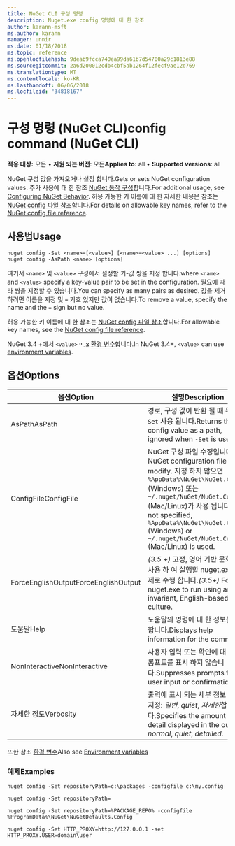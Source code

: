 ```yaml
---
title: NuGet CLI 구성 명령
description: Nuget.exe config 명령에 대 한 참조
author: karann-msft
ms.author: karann
manager: unnir
ms.date: 01/18/2018
ms.topic: reference
ms.openlocfilehash: 9deab9fcca740ea99da61b7d54700a29c1813e88
ms.sourcegitcommit: 2a6d200012cdb4cbf5ab1264f12fecf9ae12d769
ms.translationtype: MT
ms.contentlocale: ko-KR
ms.lasthandoff: 06/06/2018
ms.locfileid: "34818167"
---
```

# <a name="config-command-nuget-cli"></a><span data-ttu-id="c1a13-103">구성 명령 (NuGet CLI)</span><span class="sxs-lookup"><span data-stu-id="c1a13-103">config command (NuGet CLI)</span></span>

<span data-ttu-id="c1a13-104">**적용 대상:** 모든 &bullet; **지원 되는 버전**: 모든</span><span class="sxs-lookup"><span data-stu-id="c1a13-104">**Applies to:** all &bullet; **Supported versions**: all</span></span>

<span data-ttu-id="c1a13-105">NuGet 구성 값을 가져오거나 설정 합니다.</span><span class="sxs-lookup"><span data-stu-id="c1a13-105">Gets or sets NuGet configuration values.</span></span> <span data-ttu-id="c1a13-106">추가 사용에 대 한 참조 [NuGet 동작 구성](../consume-packages/configuring-nuget-behavior.md)합니다.</span><span class="sxs-lookup"><span data-stu-id="c1a13-106">For additional usage, see [Configuring NuGet Behavior](../consume-packages/configuring-nuget-behavior.md).</span></span> <span data-ttu-id="c1a13-107">허용 가능한 키 이름에 대 한 자세한 내용은 참조는 [NuGet config 파일 참조](../reference/nuget-config-file.md)합니다.</span><span class="sxs-lookup"><span data-stu-id="c1a13-107">For details on allowable key names, refer to the [NuGet config file reference](../reference/nuget-config-file.md).</span></span>

## <a name="usage"></a><span data-ttu-id="c1a13-108">사용법</span><span class="sxs-lookup"><span data-stu-id="c1a13-108">Usage</span></span>

```cli
nuget config -Set <name>=[<value>] [<name>=<value> ...] [options]
nuget config -AsPath <name> [options]
```

<span data-ttu-id="c1a13-109">여기서 `<name>` 및 `<value>` 구성에서 설정할 키-값 쌍을 지정 합니다.</span><span class="sxs-lookup"><span data-stu-id="c1a13-109">where `<name>` and `<value>` specify a key-value pair to be set in the configuration.</span></span> <span data-ttu-id="c1a13-110">필요에 따라 쌍을 지정할 수 있습니다.</span><span class="sxs-lookup"><span data-stu-id="c1a13-110">You can specify as many pairs as desired.</span></span> <span data-ttu-id="c1a13-111">값을 제거 하려면 이름을 지정 및 `=` 기호 있지만 값이 없습니다.</span><span class="sxs-lookup"><span data-stu-id="c1a13-111">To remove a value, specify the name and the `=` sign but no value.</span></span>

<span data-ttu-id="c1a13-112">허용 가능한 키 이름에 대 한 참조는 [NuGet config 파일 참조](../reference/nuget-config-file.md)합니다.</span><span class="sxs-lookup"><span data-stu-id="c1a13-112">For allowable key names, see the [NuGet config file reference](../reference/nuget-config-file.md).</span></span>

<span data-ttu-id="c1a13-113">NuGet 3.4 +에서 `<value>` צ ְ ײ [환경 변수](cli-ref-environment-variables.md)합니다.</span><span class="sxs-lookup"><span data-stu-id="c1a13-113">In NuGet 3.4+, `<value>` can use [environment variables](cli-ref-environment-variables.md).</span></span>

## <a name="options"></a><span data-ttu-id="c1a13-114">옵션</span><span class="sxs-lookup"><span data-stu-id="c1a13-114">Options</span></span>

| <span data-ttu-id="c1a13-115">옵션</span><span class="sxs-lookup"><span data-stu-id="c1a13-115">Option</span></span> | <span data-ttu-id="c1a13-116">설명</span><span class="sxs-lookup"><span data-stu-id="c1a13-116">Description</span></span> |
| --- | --- |
| <span data-ttu-id="c1a13-117">AsPath</span><span class="sxs-lookup"><span data-stu-id="c1a13-117">AsPath</span></span> | <span data-ttu-id="c1a13-118">경로, 구성 값이 반환 될 때 무시 `-Set` 사용 됩니다.</span><span class="sxs-lookup"><span data-stu-id="c1a13-118">Returns the config value as a path, ignored when `-Set` is used.</span></span> |
| <span data-ttu-id="c1a13-119">ConfigFile</span><span class="sxs-lookup"><span data-stu-id="c1a13-119">ConfigFile</span></span> | <span data-ttu-id="c1a13-120">NuGet 구성 파일 수정입니다.</span><span class="sxs-lookup"><span data-stu-id="c1a13-120">The NuGet configuration file to modify.</span></span> <span data-ttu-id="c1a13-121">지정 하지 않으면 `%AppData%\NuGet\NuGet.Config` (Windows) 또는 `~/.nuget/NuGet/NuGet.Config` (Mac/Linux)가 사용 됩니다.</span><span class="sxs-lookup"><span data-stu-id="c1a13-121">If not specified, `%AppData%\NuGet\NuGet.Config` (Windows) or `~/.nuget/NuGet/NuGet.Config` (Mac/Linux) is used.</span></span>|
| <span data-ttu-id="c1a13-122">ForceEnglishOutput</span><span class="sxs-lookup"><span data-stu-id="c1a13-122">ForceEnglishOutput</span></span> | <span data-ttu-id="c1a13-123">*(3.5 +)*  고정, 영어 기반 문화권을 사용 하 여 실행할 nuget.exe를 강제로 수행 합니다.</span><span class="sxs-lookup"><span data-stu-id="c1a13-123">*(3.5+)* Forces nuget.exe to run using an invariant, English-based culture.</span></span> |
| <span data-ttu-id="c1a13-124">도움말</span><span class="sxs-lookup"><span data-stu-id="c1a13-124">Help</span></span> | <span data-ttu-id="c1a13-125">도움말의 명령에 대 한 정보를 표시 합니다.</span><span class="sxs-lookup"><span data-stu-id="c1a13-125">Displays help information for the command.</span></span> |
| <span data-ttu-id="c1a13-126">NonInteractive</span><span class="sxs-lookup"><span data-stu-id="c1a13-126">NonInteractive</span></span> | <span data-ttu-id="c1a13-127">사용자 입력 또는 확인에 대 한 프롬프트를 표시 하지 않습니다.</span><span class="sxs-lookup"><span data-stu-id="c1a13-127">Suppresses prompts for user input or confirmations.</span></span> |
| <span data-ttu-id="c1a13-128">자세한 정도</span><span class="sxs-lookup"><span data-stu-id="c1a13-128">Verbosity</span></span> | <span data-ttu-id="c1a13-129">출력에 표시 되는 세부 정보 수준을 지정: *일반*, *quiet*, *자세한*합니다.</span><span class="sxs-lookup"><span data-stu-id="c1a13-129">Specifies the amount of detail displayed in the output: *normal*, *quiet*, *detailed*.</span></span> |

<span data-ttu-id="c1a13-130">또한 참조 [환경 변수](cli-ref-environment-variables.md)</span><span class="sxs-lookup"><span data-stu-id="c1a13-130">Also see [Environment variables](cli-ref-environment-variables.md)</span></span>

### <a name="examples"></a><span data-ttu-id="c1a13-131">예제</span><span class="sxs-lookup"><span data-stu-id="c1a13-131">Examples</span></span>

```cli
nuget config -Set repositoryPath=c:\packages -configfile c:\my.config

nuget config -Set repositoryPath=

nuget config -Set repositoryPath=%PACKAGE_REPO% -configfile %ProgramData%\NuGet\NuGetDefaults.Config

nuget config -Set HTTP_PROXY=http://127.0.0.1 -set HTTP_PROXY.USER=domain\user
```
